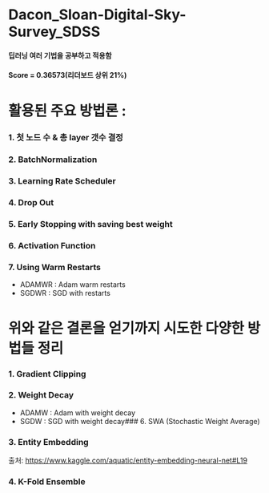 # Dacon_Sloan-Digital-Sky-Survey_SDSS
#### 딥러닝 여러 기법을 공부하고 적용함
#### Score = 0.36573(리더보드 상위 21%)

# 활용된 주요 방법론 :
### 1. 첫 노드 수 & 총 layer 갯수 결정

### 2. BatchNormalization
### 3. Learning Rate Scheduler
### 4. Drop Out
### 5. Early Stopping with saving best weight
### 6. Activation Function
### 7. Using Warm Restarts
- ADAMWR : Adam warm restarts
- SGDWR : SGD with restarts

# 위와 같은 결론을 얻기까지 시도한 다양한 방법들 정리
### 1. Gradient Clipping
### 2. Weight Decay
- ADAMW : Adam with weight decay
- SGDW : SGD with weight decay### 6. SWA (Stochastic Weight Average)
### 3. Entity Embedding
출처: https://www.kaggle.com/aquatic/entity-embedding-neural-net#L19
### 4. K-Fold Ensemble

